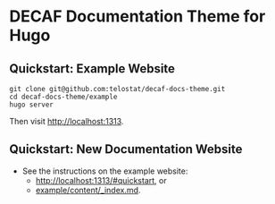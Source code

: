# DECAF Documentation Theme for Hugo

## Quickstart: Example Website

```
git clone git@github.com:telostat/decaf-docs-theme.git
cd decaf-docs-theme/example
hugo server
```

Then visit [http://localhost:1313](http://localhost:1313).

## Quickstart: New Documentation Website

- See the instructions on the example website:
  - [http://localhost:1313/#quickstart](http://localhost:1313/#quickstart), or
  - [example/content/_index.md](example/content/_index.md).
